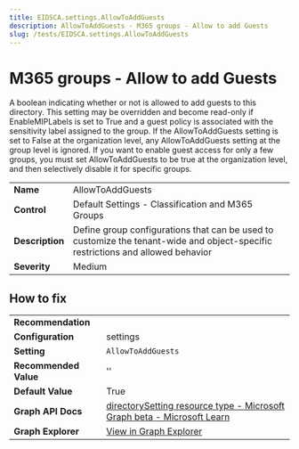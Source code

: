 ```yaml
---
title: EIDSCA.settings.AllowToAddGuests
description: AllowToAddGuests - M365 groups - Allow to add Guests
slug: /tests/EIDSCA.settings.AllowToAddGuests
---
```


# M365 groups - Allow to add Guests

A boolean indicating whether or not is allowed to add guests to this directory. This setting may be overridden and become read-only if EnableMIPLabels is set to True and a guest policy is associated with the sensitivity label assigned to the group. If the AllowToAddGuests setting is set to False at the organization level, any AllowToAddGuests setting at the group level is ignored. If you want to enable guest access for only a few groups, you must set AllowToAddGuests to be true at the organization level, and then selectively disable it for specific groups.

| | |
|-|-|
| **Name** | AllowToAddGuests |
| **Control** | Default Settings - Classification and M365 Groups |
| **Description** | Define group configurations that can be used to customize the tenant-wide and object-specific restrictions and allowed behavior |
| **Severity** | Medium |

## How to fix
| | |
|-|-|
| **Recommendation** |  |
| **Configuration** | settings |
| **Setting** | `AllowToAddGuests` |
| **Recommended Value** | '' |
| **Default Value** | True |
| **Graph API Docs** | [directorySetting resource type - Microsoft Graph beta - Microsoft Learn](https://learn.microsoft.com/en-us/graph/api/resources/directorysetting) |
| **Graph Explorer** | [View in Graph Explorer](https://developer.microsoft.com/en-us/graph/graph-explorer?request=settings&method=GET&version=beta&GraphUrl=https://graph.microsoft.com) |



